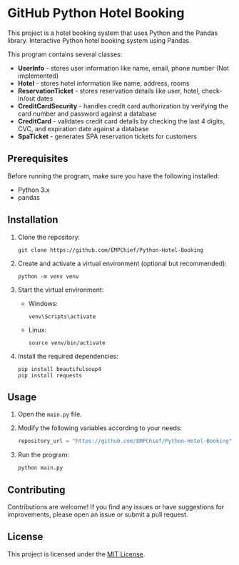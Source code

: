 # GitHub Python Hotel Booking
This project is a hotel booking system that uses Python and the Pandas library.
Interactive Python hotel booking system using Pandas.


This program contains several classes:

- **UserInfo** - stores user information like name, email, phone number (Not implemented)
- **Hotel** - stores hotel information like name, address, rooms
- **ReservationTicket** - stores reservation details like user, hotel, check-in/out dates
- **CreditCardSecurity** - handles credit card authorization by verifying the card number and password against a database
- **CreditCard** - validates credit card details by checking the last 4 digits, CVC, and expiration date against a database
- **SpaTicket** - generates SPA reservation tickets for customers

## Prerequisites

Before running the program, make sure you have the following installed:

- Python 3.x
- pandas

## Installation

1. Clone the repository:

   ```shell
   git clone https://github.com/EMPChief/Python-Hotel-Booking
   ```

2. Create and activate a virtual environment (optional but recommended):

   ```shell
   python -m venv venv
   ```

3. Start the virtual environment:

   - Windows:
     ```shell
     venv\Scripts\activate
     ```
   - Linux:
     ```shell
     source venv/bin/activate
     ```

4. Install the required dependencies:

   ```shell
   pip install beautifulsoup4
   pip install requests
   ```

## Usage

1. Open the `main.py` file.

2. Modify the following variables according to your needs:

   ```python
   repository_url = "https://github.com/EMPChief/Python-Hotel-Booking"
   ```

3. Run the program:

   ```shell
   python main.py
   ```

## Contributing

Contributions are welcome! If you find any issues or have suggestions for improvements, please open an issue or submit a pull request.

## License

This project is licensed under the [MIT License](LICENSE).
